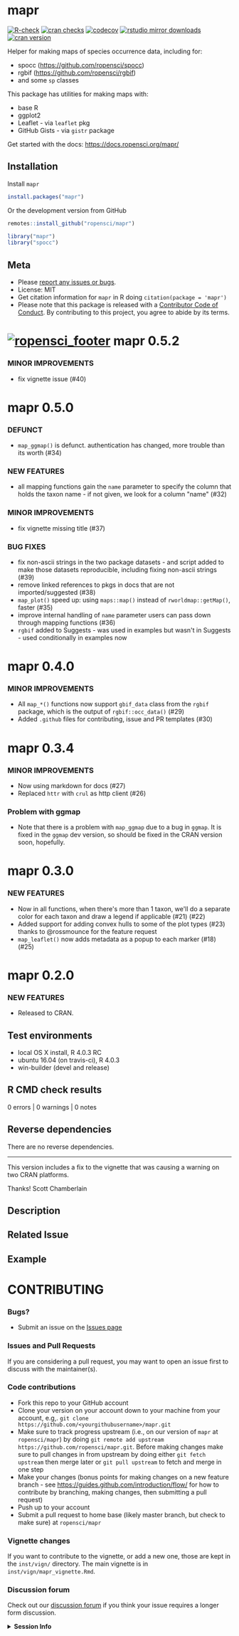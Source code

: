 mapr
====



[![R-check](https://github.com/ropensci/mapr/workflows/R-check/badge.svg)](https://github.com/ropensci/mapr/actions/)
[![cran checks](https://cranchecks.info/badges/worst/mapr)](https://cranchecks.info/pkgs/mapr)
[![codecov](https://codecov.io/gh/ropensci/mapr/branch/master/graph/badge.svg)](https://codecov.io/gh/ropensci/mapr)
[![rstudio mirror downloads](https://cranlogs.r-pkg.org/badges/mapr?color=FAB657)](https://github.com/r-hub/cranlogs.app)
[![cran version](https://www.r-pkg.org/badges/version/mapr)](https://cran.r-project.org/package=mapr)


Helper for making maps of species occurrence data, including for:

* spocc (https://github.com/ropensci/spocc)
* rgbif (https://github.com/ropensci/rgbif)
* and some `sp` classes

This package has utilities for making maps with:

* base R
* ggplot2
* Leaflet - via `leaflet` pkg
* GitHub Gists - via `gistr` package

Get started with the docs: https://docs.ropensci.org/mapr/

## Installation

Install `mapr`


```r
install.packages("mapr")
```

Or the development version from GitHub


```r
remotes::install_github("ropensci/mapr")
```


```r
library("mapr")
library("spocc")
```

## Meta

* Please [report any issues or bugs](https://github.com/ropensci/mapr/issues).
* License: MIT
* Get citation information for `mapr` in R doing `citation(package = 'mapr')`
* Please note that this package is released with a [Contributor Code of Conduct](https://ropensci.org/code-of-conduct/). By contributing to this project, you agree to abide by its terms.

[![ropensci_footer](https://ropensci.org/public_images/github_footer.png)](https://ropensci.org)
mapr 0.5.2
==========

### MINOR IMPROVEMENTS

* fix vignette issue (#40)


mapr 0.5.0
==========

### DEFUNCT

* `map_ggmap()` is defunct. authentication has changed, more trouble than its worth (#34)

### NEW FEATURES

* all mapping functions gain the `name` parameter to specify the column that holds the taxon name - if not given, we look for a column "name" (#32)

### MINOR IMPROVEMENTS

* fix vignette missing title (#37)

### BUG FIXES

* fix non-ascii strings in the two package datasets - and script added to make those datasets reproducible, including fixing non-ascii strings (#39)
* remove linked references to pkgs in docs that are not imported/suggested (#38)
* `map_plot()` speed up: using `maps::map()` instead of `rworldmap::getMap()`, faster (#35)
* improve internal handling of `name` parameter users can pass down through mapping functions (#36)
* `rgbif` added to Suggests - was used in examples but wasn't in Suggests - used conditionally in examples now


mapr 0.4.0
==========

### MINOR IMPROVEMENTS

* All `map_*()` functions now support `gbif_data` class from the `rgbif` package, which is the output of `rgbif::occ_data()` (#29)
* Added `.github` files for contributing, issue and PR templates (#30)


mapr 0.3.4
==========

### MINOR IMPROVEMENTS

* Now using markdown for docs (#27)
* Replaced `httr` with `crul` as http client (#26)

### Problem with ggmap

* Note that there is a problem with `map_ggmap` due to a bug in 
`ggmap`. It is fixed in the `ggmap` dev version, so should be fixed
in the CRAN version soon, hopefully.


mapr 0.3.0
==========

### NEW FEATURES

* Now in all functions, when there's more than 1 taxon, we'll do a separate
color for each taxon and draw a legend if applicable (#21) (#22)
* Added support for adding convex hulls to some of the plot types (#23)
thanks to @rossmounce for the feature request
* `map_leaflet()` now adds metadata as a popup to each marker (#18) (#25)


mapr 0.2.0
==========

### NEW FEATURES

* Released to CRAN.
## Test environments

* local OS X install, R 4.0.3 RC
* ubuntu 16.04 (on travis-ci), R 4.0.3
* win-builder (devel and release)

## R CMD check results

0 errors | 0 warnings | 0 notes
     
## Reverse dependencies

There are no reverse dependencies.

---

This version includes a fix to the vignette that was causing a warning on two CRAN platforms.

Thanks! 
Scott Chamberlain
<!-- IF THIS INVOLVES AUTHENTICATION: DO NOT SHARE YOUR USERNAME/PASSWORD, OR API KEYS/TOKENS IN THIS ISSUE - MOST LIKELY THE MAINTAINER WILL HAVE THEIR OWN EQUIVALENT KEY -->

<!-- If you've updated a file in the man-roxygen directory, make sure to update the man/ files by running devtools::document() or similar as .Rd files should be affected by your change -->

<!--- Provide a general summary of your changes in the Title above -->

## Description
<!--- Describe your changes in detail -->

## Related Issue
<!--- if this closes an issue make sure include e.g., "fix #4"
or similar - or if just relates to an issue make sure to mention
it like "#4" -->

## Example
<!--- if introducing a new feature or changing behavior of existing
methods/functions, include an example if possible to do in brief form -->

<!--- Did you remember to include tests? Unless you're just changing
grammar, please include new tests for your change -->

# CONTRIBUTING #

### Bugs?

* Submit an issue on the [Issues page](https://github.com/ropensci/mapr/issues)

### Issues and Pull Requests

If you are considering a pull request, you may want to open an issue first to discuss with the maintainer(s).

### Code contributions

* Fork this repo to your GitHub account
* Clone your version on your account down to your machine from your account, e.g,. `git clone https://github.com/<yourgithubusername>/mapr.git`
* Make sure to track progress upstream (i.e., on our version of `mapr` at `ropensci/mapr`) by doing `git remote add upstream https://github.com/ropensci/mapr.git`. Before making changes make sure to pull changes in from upstream by doing either `git fetch upstream` then merge later or `git pull upstream` to fetch and merge in one step
* Make your changes (bonus points for making changes on a new feature branch - see <https://guides.github.com/introduction/flow/> for how to contribute by branching, making changes, then submitting a pull request)
* Push up to your account
* Submit a pull request to home base (likely master branch, but check to make sure) at `ropensci/mapr`

### Vignette changes

If you want to contribute to the vignette, or add a new one, those are kept in the `inst/vign/` directory. The main vignette is in `inst/vign/mapr_vignette.Rmd`.

### Discussion forum

Check out our [discussion forum](https://discuss.ropensci.org) if you think your issue requires a longer form discussion.
<!-- IF THIS INVOLVES AUTHENTICATION: DO NOT SHARE YOUR USERNAME/PASSWORD, OR API KEYS/TOKENS IN THIS ISSUE - MOST LIKELY THE MAINTAINER WILL HAVE THEIR OWN EQUIVALENT KEY -->

<!-- If this issue relates to usage of the package, whether a question, bug or similar, along with your query, please paste your devtools::session_info() or sessionInfo() into the code block below, AND include a reproducible example (consider using a "reprex" https://cran.rstudio.com/web/packages/reprex/) If not, delete all this and proceed :) -->

<details> <summary><strong>Session Info</strong></summary>

```r

```

</details>
